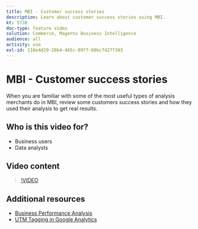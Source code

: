 ```yaml
---
title: MBI - Customer success stories
description: Learn about customer success stories using MBI.
kt: 5738
doc-type: feature video
solution: Commerce, Magento Business Intelligence
audience: all
activity: use
exl-id: 118e4d29-2064-465c-89f7-00bc7427f383
---
```

# MBI - Customer success stories

When you are familiar with some of the most useful types of analysis merchants do in MBI, review some customers success stories and how they used their analysis to get real results.

## Who is this video for?

- Business users
- Data analysts

## Video content

>[!VIDEO](https://video.tv.adobe.com/v/35992?quality=12&learn=on)

## Additional resources

- [Business Performance Analysis](https://docs.magento.com/mbi/data-analyst/analysis/bus-perf-analysis.html)
- [UTM Tagging in Google Analytics](https://docs.magento.com/mbi/best-practices/utm-tagging-google.html)
